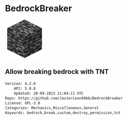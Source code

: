 # BedrockBreaker
<img src="https://raw.githubusercontent.com/JavierLeon9966/BedrockBreaker/8e8538e19ec42f79a86d959b0a0819275463bfd0/resources/Bedrock.png" width="128" height="128" />

## Allow breaking bedrock with TNT
```properties
Version: 4.2.0
    API: 5.0.0
    Updated: 20-09-2023 21:04:11 UTC
Repo: https://github.com/JavierLeon9966/BedrockBreaker
License: GPL-3.0
Categories: Mechanics,Miscellaneous,General
Keywords: bedrock,break,custom,destroy,permission,tnt
```